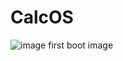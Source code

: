 # CalcOS
![image](https://github.com/dazaizer0/CalcOS/assets/60112867/935326b6-1618-41bf-acbc-b2675d2ccc19)
first boot image 
